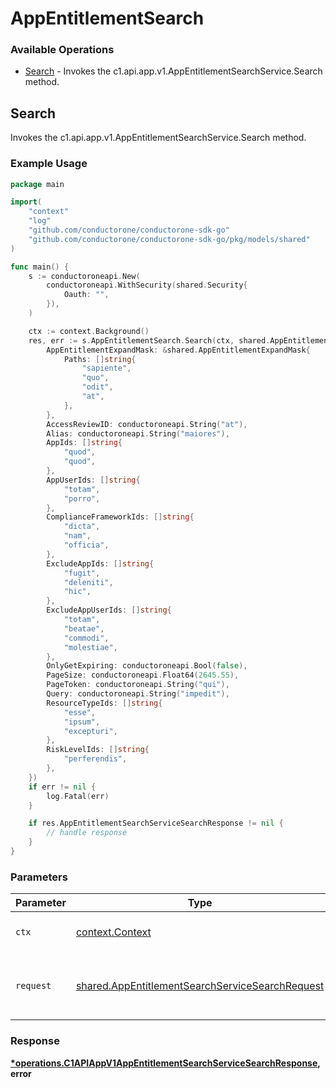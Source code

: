 # AppEntitlementSearch

### Available Operations

* [Search](#search) - Invokes the c1.api.app.v1.AppEntitlementSearchService.Search method.

## Search

Invokes the c1.api.app.v1.AppEntitlementSearchService.Search method.

### Example Usage

```go
package main

import(
	"context"
	"log"
	"github.com/conductorone/conductorone-sdk-go"
	"github.com/conductorone/conductorone-sdk-go/pkg/models/shared"
)

func main() {
    s := conductoroneapi.New(
        conductoroneapi.WithSecurity(shared.Security{
            Oauth: "",
        }),
    )

    ctx := context.Background()
    res, err := s.AppEntitlementSearch.Search(ctx, shared.AppEntitlementSearchServiceSearchRequest{
        AppEntitlementExpandMask: &shared.AppEntitlementExpandMask{
            Paths: []string{
                "sapiente",
                "quo",
                "odit",
                "at",
            },
        },
        AccessReviewID: conductoroneapi.String("at"),
        Alias: conductoroneapi.String("maiores"),
        AppIds: []string{
            "quod",
            "quod",
        },
        AppUserIds: []string{
            "totam",
            "porro",
        },
        ComplianceFrameworkIds: []string{
            "dicta",
            "nam",
            "officia",
        },
        ExcludeAppIds: []string{
            "fugit",
            "deleniti",
            "hic",
        },
        ExcludeAppUserIds: []string{
            "totam",
            "beatae",
            "commodi",
            "molestiae",
        },
        OnlyGetExpiring: conductoroneapi.Bool(false),
        PageSize: conductoroneapi.Float64(2645.55),
        PageToken: conductoroneapi.String("qui"),
        Query: conductoroneapi.String("impedit"),
        ResourceTypeIds: []string{
            "esse",
            "ipsum",
            "excepturi",
        },
        RiskLevelIds: []string{
            "perferendis",
        },
    })
    if err != nil {
        log.Fatal(err)
    }

    if res.AppEntitlementSearchServiceSearchResponse != nil {
        // handle response
    }
}
```

### Parameters

| Parameter                                                                                                          | Type                                                                                                               | Required                                                                                                           | Description                                                                                                        |
| ------------------------------------------------------------------------------------------------------------------ | ------------------------------------------------------------------------------------------------------------------ | ------------------------------------------------------------------------------------------------------------------ | ------------------------------------------------------------------------------------------------------------------ |
| `ctx`                                                                                                              | [context.Context](https://pkg.go.dev/context#Context)                                                              | :heavy_check_mark:                                                                                                 | The context to use for the request.                                                                                |
| `request`                                                                                                          | [shared.AppEntitlementSearchServiceSearchRequest](../../models/shared/appentitlementsearchservicesearchrequest.md) | :heavy_check_mark:                                                                                                 | The request object to use for the request.                                                                         |


### Response

**[*operations.C1APIAppV1AppEntitlementSearchServiceSearchResponse](../../models/operations/c1apiappv1appentitlementsearchservicesearchresponse.md), error**

